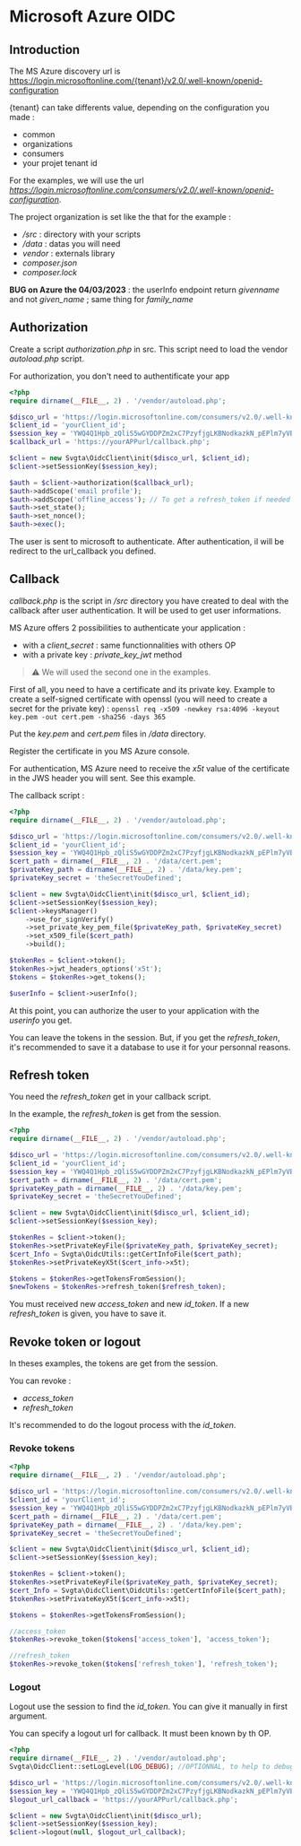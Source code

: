 # Microsoft Azure OIDC

## Introduction

The MS Azure discovery url is https://login.microsoftonline.com/{tenant}/v2.0/.well-known/openid-configuration

{tenant} can take differents value, depending on the configuration you made :
- common
- organizations
- consumers
- your projet tenant id

For the examples, we will use the url *https://login.microsoftonline.com/consumers/v2.0/.well-known/openid-configuration*.

The project organization is set like the that for the example :
- */src* : directory with your scripts
- */data* : datas you will need
- *vendor* : externals library
- *composer.json*
- *composer.lock*

**BUG on Azure the 04/03/2023** : the userInfo endpoint return *givenname* and not *given_name* ; same thing for *family_name*

## Authorization

Create a script *authorization.php* in src. This script need to load the vendor *autoload.php* script. 

For authorization, you don't need to authentificate your app

```PHP
<?php
require dirname(__FILE__, 2) . '/vendor/autoload.php';

$disco_url = 'https://login.microsoftonline.com/consumers/v2.0/.well-known/openid-configuration';
$client_id = 'yourClient_id';
$session_key = 'YWQ4Q1Hpb_zQliS5wGYDDPZm2xC7PzyfjgLKBNodkazkN_pEPlm7yVBw5r9_pDzSwHJRsFVZShQyb_LFUSMBGQ';
$callback_url = 'https://yourAPPurl/callback.php';

$client = new Svgta\OidcClient\init($disco_url, $client_id);
$client->setSessionKey($session_key);

$auth = $client->authorization($callback_url);
$auth->addScope('email profile');
$auth->addScope('offline_access'); // To get a refresh_token if needed
$auth->set_state();
$auth->set_nonce();
$auth->exec();
```

The user is sent to microsoft to authenticate. After authentication, il will be redirect to the url_callback you defined.

## Callback

*callback.php* is the script in */src* directory you have created to deal with the callback after user authentication. It will be used to get user informations.

MS Azure offers 2 possibilities to authenticate your application :
- with a *client_secret* : same functionnalities with others OP
- with a private key : *private_key_jwt* method

>:warning: We will used the second one in the examples.

First of all, you need to have a certificate and its private key. Example to create a self-signed certificate with openssl (you will need to create a secret for the private key) : 
`openssl req -x509 -newkey rsa:4096 -keyout key.pem -out cert.pem -sha256 -days 365`


Put the *key.pem* and *cert.pem* files in */data* directory.

Register the certificate in you MS Azure console.

For authentication, MS Azure need to receive the *x5t* value of the certificate in the JWS header you will sent. See this example.

The callback script :
```PHP
<?php
require dirname(__FILE__, 2) . '/vendor/autoload.php';

$disco_url = 'https://login.microsoftonline.com/consumers/v2.0/.well-known/openid-configuration';
$client_id = 'yourClient_id';
$session_key = 'YWQ4Q1Hpb_zQliS5wGYDDPZm2xC7PzyfjgLKBNodkazkN_pEPlm7yVBw5r9_pDzSwHJRsFVZShQyb_LFUSMBGQ';
$cert_path = dirname(__FILE__, 2) . '/data/cert.pem';
$privateKey_path = dirname(__FILE__, 2) . '/data/key.pem';
$privateKey_secret = 'theSecretYouDefined';

$client = new Svgta\OidcClient\init($disco_url, $client_id);
$client->setSessionKey($session_key);
$client->keysManager()
    ->use_for_signVerify()
    ->set_private_key_pem_file($privateKey_path, $privateKey_secret)
    ->set_x509_file($cert_path)
    ->build();

$tokenRes = $client->token();
$tokenRes->jwt_headers_options('x5t');
$tokens = $tokenRes->get_tokens();

$userInfo = $client->userInfo();
```

At this point, you can authorize the user to your application with the *userinfo* you get. 

You can leave the tokens in the session. But, if you get the *refresh_token*, it's recommended to save it a database to use it for your personnal reasons.

## Refresh token

You need the *refresh_token* get in your callback script.

In the example, the *refresh_token* is get from the session.

```PHP
<?php
require dirname(__FILE__, 2) . '/vendor/autoload.php';

$disco_url = 'https://login.microsoftonline.com/consumers/v2.0/.well-known/openid-configuration';
$client_id = 'yourClient_id';
$session_key = 'YWQ4Q1Hpb_zQliS5wGYDDPZm2xC7PzyfjgLKBNodkazkN_pEPlm7yVBw5r9_pDzSwHJRsFVZShQyb_LFUSMBGQ';
$cert_path = dirname(__FILE__, 2) . '/data/cert.pem';
$privateKey_path = dirname(__FILE__, 2) . '/data/key.pem';
$privateKey_secret = 'theSecretYouDefined';

$client = new Svgta\OidcClient\init($disco_url, $client_id);
$client->setSessionKey($session_key);

$tokenRes = $client->token();
$tokenRes->setPrivateKeyFile($privateKey_path, $privateKey_secret);
$cert_Info = Svgta\OidcUtils::getCertInfoFile($cert_path);
$tokenRes->setPrivateKeyX5t($cert_info->x5t);

$tokens = $tokenRes->getTokensFromSession();
$newTokens = $tokenRes->refresh_token($refresh_token);

```

You must received new *access_token* and new *id_token*. If a new *refresh_token* is given, you have to save it.


## Revoke token or logout

In theses examples, the tokens are get from the session.

You can revoke :
- *access_token*
- *refresh_token*

It's recommended to do the logout process with the *id_token*.

### Revoke tokens

```PHP
<?php
require dirname(__FILE__, 2) . '/vendor/autoload.php';

$disco_url = 'https://login.microsoftonline.com/consumers/v2.0/.well-known/openid-configuration';
$client_id = 'yourClient_id';
$session_key = 'YWQ4Q1Hpb_zQliS5wGYDDPZm2xC7PzyfjgLKBNodkazkN_pEPlm7yVBw5r9_pDzSwHJRsFVZShQyb_LFUSMBGQ';
$cert_path = dirname(__FILE__, 2) . '/data/cert.pem';
$privateKey_path = dirname(__FILE__, 2) . '/data/key.pem';
$privateKey_secret = 'theSecretYouDefined';

$client = new Svgta\OidcClient\init($disco_url, $client_id);
$client->setSessionKey($session_key);

$tokenRes = $client->token();
$tokenRes->setPrivateKeyFile($privateKey_path, $privateKey_secret);
$cert_Info = Svgta\OidcClient\OidcUtils::getCertInfoFile($cert_path);
$tokenRes->setPrivateKeyX5t($cert_info->x5t);

$tokens = $tokenRes->getTokensFromSession();

//access_token
$tokenRes->revoke_token($tokens['access_token'], 'access_token');

//refresh_token
$tokenRes->revoke_token($tokens['refresh_token'], 'refresh_token');
```

### Logout

Logout use the session to find the *id_token*. You can give it manually in first argument.

You can specify a logout url for callback. It must been known by th OP.

```PHP
<?php
require dirname(__FILE__, 2) . '/vendor/autoload.php';
Svgta\OidcClient::setLogLevel(LOG_DEBUG); //OPTIONNAL, to help to debug

$disco_url = 'https://login.microsoftonline.com/consumers/v2.0/.well-known/openid-configuration';
$session_key = 'YWQ4Q1Hpb_zQliS5wGYDDPZm2xC7PzyfjgLKBNodkazkN_pEPlm7yVBw5r9_pDzSwHJRsFVZShQyb_LFUSMBGQ';
$logout_url_callback = 'https://yourAPPurl/callback.php';

$client = new Svgta\OidcClient\init($disco_url);
$client->setSessionKey($session_key);
$client->logout(null, $logout_url_callback);
```